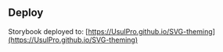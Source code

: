 ## Deploy 
Storybook deployed to: [https://UsulPro.github.io/SVG-theming](https://UsulPro.github.io/SVG-theming)

